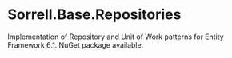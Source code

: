 # Sorrell.Base.Repositories
Implementation of Repository and Unit of Work patterns for Entity Framework 6.1. NuGet package available.
